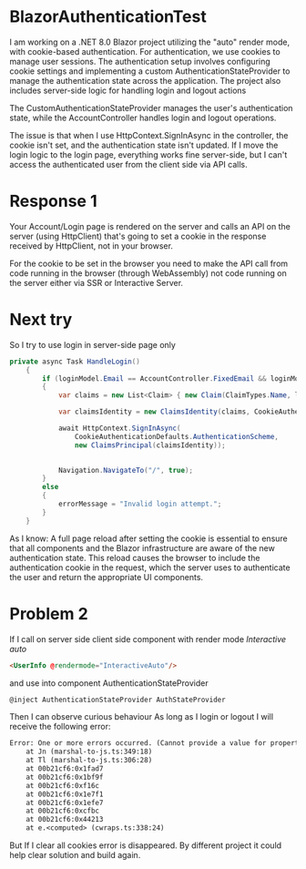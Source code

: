 # BlazorAuthenticationTest
I am working on a .NET 8.0 Blazor project utilizing the "auto" render mode, 
with cookie-based authentication. 
For authentication, we use cookies to manage user sessions. 
The authentication setup involves configuring cookie settings and implementing a custom AuthenticationStateProvider to manage the authentication state across the application. The project also includes server-side logic for handling login and logout actions

The CustomAuthenticationStateProvider manages the user's authentication state, while the AccountController handles login and logout operations.

The issue is that when I use HttpContext.SignInAsync in the controller, the cookie isn't set, and the authentication state isn't updated. If I move the login logic to the login page, everything works fine server-side, but I can't access the authenticated user from the client side via API calls.

# Response 1
Your Account/Login page is rendered on the server and calls an API on the server (using HttpClient) that's going to set a cookie in the response received by HttpClient, not in your browser.

For the cookie to be set in the browser you need to make the API call from code running in the browser (through WebAssembly) not code running on the server either via SSR or Interactive Server.

# Next try
So I try to use login in server-side page only
```csharp
private async Task HandleLogin()
    {
        if (loginModel.Email == AccountController.FixedEmail && loginModel.Password == AccountController.FixedPassword)
        {
            var claims = new List<Claim> { new Claim(ClaimTypes.Name, loginModel.Email) };

            var claimsIdentity = new ClaimsIdentity(claims, CookieAuthenticationDefaults.AuthenticationScheme);

            await HttpContext.SignInAsync(
                CookieAuthenticationDefaults.AuthenticationScheme,
                new ClaimsPrincipal(claimsIdentity));
            

            Navigation.NavigateTo("/", true);
        }
        else
        {
            errorMessage = "Invalid login attempt.";
        }
    }
```
As I know:
A full page reload after setting the cookie is essential to ensure that all components and the Blazor infrastructure are aware of the new authentication state. This reload causes the browser to include the authentication cookie in the request, which the server uses to authenticate the user and return the appropriate UI components.

# Problem 2
If I call on server side client side component with render mode *Interactive auto*

```html
<UserInfo @rendermode="InteractiveAuto"/>
```
and use into component AuthenticationStateProvider
```csharp
@inject AuthenticationStateProvider AuthStateProvider
```
Then I can observe curious behaviour
As long as I login or logout I will receive the following error:

```txt
Error: One or more errors occurred. (Cannot provide a value for property 'AuthStateProvider' on type 'BlazorAuthenticationTest.Client.Components.UserInfo'. There is no registered service of type 'Microsoft.AspNetCore.Components.Authorization.AuthenticationStateProvider'.)
    at Jn (marshal-to-js.ts:349:18)
    at Tl (marshal-to-js.ts:306:28)
    at 00b21cf6:0x1fad7
    at 00b21cf6:0x1bf9f
    at 00b21cf6:0xf16c
    at 00b21cf6:0x1e7f1
    at 00b21cf6:0x1efe7
    at 00b21cf6:0xcfbc
    at 00b21cf6:0x44213
    at e.<computed> (cwraps.ts:338:24)
```

But If I clear all cookies error is disappeared. By different project it could help clear solution and build again.